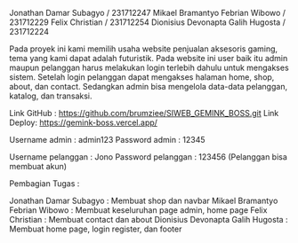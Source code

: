 Jonathan Damar Subagyo / 231712247
Mikael Bramantyo Febrian Wibowo / 231712229
Felix Christian	/ 231712254
Dionisius Devonapta Galih Hugosta / 231712224


Pada proyek ini kami memilih usaha website penjualan aksesoris gaming, tema yang kami dapat adalah futuristik. Pada website ini user baik itu admin maupun pelanggan harus melakukan login terlebih dahulu untuk mengakses sistem. Setelah login pelanggan dapat mengakses halaman home, shop, about, dan contact. Sedangkan admin bisa mengelola data-data pelanggan, katalog, dan transaksi.

Link GitHub : https://github.com/brumziee/SIWEB_GEMINK_BOSS.git
Link Deploy: https://gemink-boss.vercel.app/

Username admin : admin123
Password admin : 12345

Username pelanggan : Jono
Password pelanggan : 123456
(Pelanggan bisa membuat akun)

Pembagian Tugas :

Jonathan Damar Subagyo : Membuat shop dan navbar
Mikael Bramantyo Febrian Wibowo : Membuat keseluruhan page admin, home page
Felix Christian : Membuat contact dan about
Dionisius Devonapta Galih Hugosta : Membuat home page, login register, dan footer

